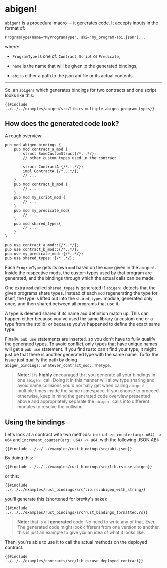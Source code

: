# abigen!

`abigen!` is a procedural macro -- it generates code. It accepts inputs in the format of:
```text
ProgramType(name="MyProgramType", abi="my_program-abi.json")...
```
where:

- `ProgramType` is one of: `Contract`, `Script` or `Predicate`,

- `name` is the name that will be given to the generated bindings,

- `abi` is either a path to the json abi file or its actual contents.

---
So, an `abigen!` which generates bindings for two contracts and one script looks like this:
```rust,ignore
{{#include ../../../examples/abigen/src/lib.rs:multiple_abigen_program_types}}
```

## How does the generated code look?

A rough overview:
```rust,ignore
pub mod abigen_bindings {
    pub mod contract_a_mod {
        struct SomeCustomStruct{/*...*/};
        // other custom types used in the contract

        struct ContractA {/*...*/};
        impl ContractA {/*...*/};
        // ...
    }
    pub mod contract_b_mod {
        // ...
    }
    pub mod my_script_mod {
        // ...
    }
    pub mod my_predicate_mod{
        // ...
    }
    pub mod shared_types{
        // ...
    }
}

pub use contract_a_mod::{/*..*/};
pub use contract_b_mod::{/*..*/};
pub use my_predicate_mod::{/*..*/};
pub use shared_types::{/*..*/};
```

Each `ProgramType` gets its own `mod` based on the `name` given in the `abigen!`. Inside the respective mods, the custom types used by that program are generated, and the bindings through which the actual calls can be made.

One extra `mod` called `shared_types` is generated if `abigen!` detects that the given programs share types. Instead of each `mod` regenerating the type for itself, the type is lifted out into the `shared_types` module, generated only once, and then shared between all programs that use it.

A type is deemed shared if its name and definition match up. This can happen either because you've used the same library (a custom one or a type from the stdlib) or because you've happened to define the exact same type.

Finally, `pub use` statements are inserted, so you don't have to fully qualify the generated types. To avoid conflict, only types that have unique names will get a `pub use` statement. If you find rustc can't find your type, it might just be that there is another generated type with the same name. To fix the issue just qualify the path by doing `abigen_bindings::whatever_contract_mod::TheType`.

> **Note:**
> It is **highly** encouraged that you generate all your bindings in one `abigen!` call. Doing it in this manner will allow type sharing and avoid name collisions you'd normally get when calling `abigen!` multiple times inside the same namespace. If you choose to proceed otherwise, keep in mind the generated code overview presented above and appropriately separate the `abigen!` calls into different modules to resolve the collision.

## Using the bindings
Let's look at a contract with two methods: `initialize_counter(arg: u64) -> u64` and `increment_counter(arg: u64) -> u64`, with the following JSON ABI:

```json,ignore
{{#include ../../../examples/rust_bindings/src/abi.json}}
```

By doing this:
```rust,ignore
{{#include ../../../examples/rust_bindings/src/lib.rs:use_abigen}}
```

or this:

```rust,ignore
{{#include ../../../examples/rust_bindings/src/lib.rs:abigen_with_string}}
```


you'll generate this (shortened for brevity's sake):

```rust,ignore
{{#include ../../../examples/rust_bindings/src/rust_bindings_formatted.rs}}
```

> **Note:** that is all **generated** code. No need to write any of that. Ever. The generated code might look different from one version to another, this is just an example to give you an idea of what it looks like.

Then, you're able to use it to call the actual methods on the deployed contract:

```rust,ignore
{{#include ../../../examples/contracts/src/lib.rs:use_deployed_contract}}
```
